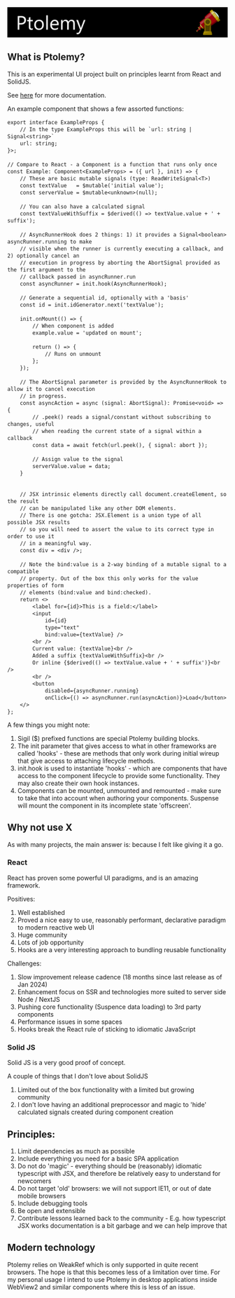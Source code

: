 
<img src="assets/ptolemy-with-text.png" alt="Ptolemy" title="Ptolemy" />

## What is Ptolemy?
This is an experimental UI project built on principles learnt from React and SolidJS.

See [here](docs/index.md) for more documentation.

An example component that shows a few assorted functions:
```tsx
export interface ExampleProps {
    // In the type ExampleProps this will be `url: string | Signal<string>`
    url: string;
}>;

// Compare to React - a Component is a function that runs only once
const Example: Component<ExampleProps> = ({ url }, init) => {
    // These are basic mutable signals (type: ReadWriteSignal<T>)
    const textValue   = $mutable('initial value');
    const serverValue = $mutable<unknown>(null);

    // You can also have a calculated signal
    const textValueWithSuffix = $derived(() => textValue.value + ' + suffix');

    // AsyncRunnerHook does 2 things: 1) it provides a Signal<boolean> asyncRunner.running to make 
    // visible when the runner is currently executing a callback, and 2) optionally cancel an 
    // execution in progress by aborting the AbortSignal provided as the first argument to the 
    // callback passed in asyncRunner.run
    const asyncRunner = init.hook(AsyncRunnerHook);

    // Generate a sequential id, optionally with a 'basis'
    const id = init.idGenerator.next('textValue');

    init.onMount(() => {
        // When component is added
        example.value = 'updated on mount';

        return () => {
            // Runs on unmount
        };
    });

    // The AbortSignal parameter is provided by the AsyncRunnerHook to allow it to cancel execution
    // in progress.
    const asyncAction = async (signal: AbortSignal): Promise<void> => {
        // .peek() reads a signal/constant without subscribing to changes, useful 
        // when reading the current state of a signal within a callback
        const data = await fetch(url.peek(), { signal: abort });

        // Assign value to the signal
        serverValue.value = data;
    }
    

    // JSX intrinsic elements directly call document.createElement, so the result 
    // can be manipulated like any other DOM elements. 
    // There is one gotcha: JSX.Element is a union type of all possible JSX results
    // so you will need to assert the value to its correct type in order to use it
    // in a meaningful way.
    const div = <div />;

    // Note the bind:value is a 2-way binding of a mutable signal to a compatible
    // property. Out of the box this only works for the value properties of form
    // elements (bind:value and bind:checked).
    return <>
        <label for={id}>This is a field:</label>
        <input 
            id={id} 
            type="text" 
            bind:value={textValue} />
        <br />
        Current value: {textValue}<br />
        Added a suffix {textValueWithSuffix}<br />
        Or inline {$derived(() => textValue.value + ' + suffix')}<br />
        <br />
        <button 
            disabled={asyncRunner.running} 
            onClick={() => asyncRunner.run(asyncAction)}>Load</button>
    </>
};
```

A few things you might note:
1. Sigil ($) prefixed functions are special Ptolemy building blocks.
2. The init parameter that gives access to what in other frameworks are called 'hooks' - these are methods that only work during initial wireup that give access to attaching lifecycle methods.
3. init.hook is used to instantiate 'hooks' - which are components that have access to the component lifecycle to provide some functionality. They may also create their own hook instances.
4. Components can be mounted, unmounted and remounted - make sure to take that into account when authoring your components. Suspense will mount the component in its incomplete state 'offscreen'.

## Why not use X
As with many projects, the main answer is: because I felt like giving it a go.

### React
React has proven some powerful UI paradigms, and is an amazing framework.

Positives:
1. Well established
2. Proved a nice easy to use, reasonably performant, declarative paradigm to modern reactive web UI
3. Huge community
4. Lots of job opportunity
5. Hooks are a very interesting approach to bundling reusable functionality

Challenges:
1. Slow improvement release cadence (18 months since last release as of Jan 2024)
2. Enhancement focus on SSR and technologies more suited to server side Node / NextJS
3. Pushing core functionality (Suspence data loading) to 3rd party components
4. Performance issues in some spaces
5. Hooks break the React rule of sticking to idiomatic JavaScript

### Solid JS
Solid JS is a very good proof of concept.

A couple of things that I don't love about SolidJS
1. Limited out of the box functionality with a limited but growing community
2. I don't love having an additional preprocessor and magic to 'hide' calculated signals created during component creation

## Principles:
1. Limit dependencies as much as possible
2. Include everything you need for a basic SPA application
3. Do not do 'magic' - everything should be (reasonably) idiomatic typescript with JSX, and therefore be relatively easy to understand for newcomers
4. Do not target 'old' browsers: we will not support IE11, or out of date mobile browsers
5. Include debugging tools
6. Be open and extensible
7. Contribute lessons learned back to the community - E.g. how typescript JSX works documentation is a bit garbage and we can help improve that

## Modern technology
Ptolemy relies on WeakRef which is only supported in quite recent browsers. The hope is that this becomes less of a limitation over time. For my personal usage I intend to use Ptolemy in desktop applications inside WebView2 and similar components where this is less of an issue.